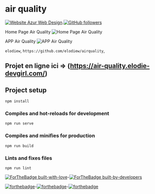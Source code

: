 # air quality

[![Website Azur Web Design](https://img.shields.io/website-up-down-green-red/http/shields.io.svg)](https://air-quality.elodie-devgirl.com/).[![GitHub followers](https://img.shields.io/github/followers/elodiew.svg?style=social&label=Follow&maxAge=2592000)](https://github.com/elodiew?tab=followers)



Home Page Air Quality
![Home Page Air Quality](https://zupimages.net/up/20/39/ubgc.jpg)

APP Air Quality
![APP Air Quality](https://zupimages.net/up/20/39/tkdx.jpg)


`elodiew`, `https://github.com/elodiew/airquality`, 

<!-- ABOUT THE PROJECT -->

## Projet en ligne ici => (https://air-quality.elodie-devgirl.com/)

## Project setup
```
npm install
```

### Compiles and hot-reloads for development
```
npm run serve
```

### Compiles and minifies for production
```
npm run build
```

### Lints and fixes files
```
npm run lint
```

[![ForTheBadge built-with-love](http://ForTheBadge.com/images/badges/built-with-love.svg)](https://GitHub.com/elodiew/)-[![ForTheBadge built-by-developers](http://ForTheBadge.com/images/badges/built-by-developers.svg)](https://GitHub.com/elodiew/)<br>

[![forthebadge](https://forthebadge.com/images/badges/made-with-vue.svg)](https://forthebadge.com)-[![forthebadge](https://forthebadge.com/images/badges/uses-html.svg)](https://forthebadge.com)-[![forthebadge](https://forthebadge.com/images/badges/uses-css.svg)](https://forthebadge.com)

